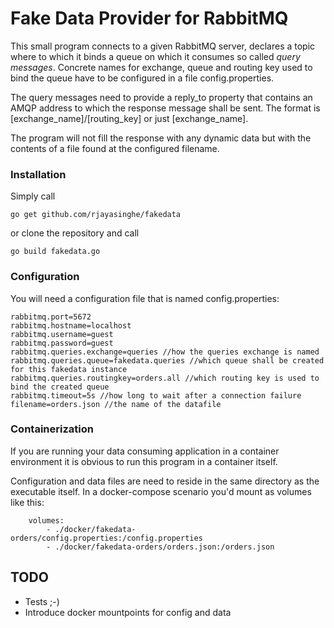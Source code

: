 # Fake Data Provider for RabbitMQ

This small program connects to a given RabbitMQ server, declares a topic where to which it
binds a queue on which it consumes so called *query messages*. Concrete names for exchange,
queue and routing key used to bind the queue have to be configured in a file config.properties.

The query messages need to provide a reply_to property that contains an AMQP address to 
which the response message shall be sent. The format is [exchange_name]/[routing_key]
or just [exchange_name].

The program will not fill the response with any dynamic data but with the contents of
a file found at the configured filename.

### Installation

Simply call 

```
go get github.com/rjayasinghe/fakedata
```

or clone the repository and call
```
go build fakedata.go
```

### Configuration
You will need a configuration file that is named config.properties:

```
rabbitmq.port=5672
rabbitmq.hostname=localhost
rabbitmq.username=guest
rabbitmq.password=guest
rabbitmq.queries.exchange=queries //how the queries exchange is named
rabbitmq.queries.queue=fakedata.queries //which queue shall be created for this fakedata instance
rabbitmq.queries.routingkey=orders.all //which routing key is used to bind the created queue
rabbitmq.timeout=5s //how long to wait after a connection failure
filename=orders.json //the name of the datafile
```


### Containerization

If you are running your data consuming application in a container environment it is
obvious to run this program in a container itself.

Configuration and data files are need to reside in the same directory as the executable itself. In a docker-compose scenario you'd mount as volumes like this:

```
    volumes:
        - ./docker/fakedata-orders/config.properties:/config.properties
        - ./docker/fakedata-orders/orders.json:/orders.json
```

## TODO
* Tests ;-)
* Introduce docker mountpoints for config and data
